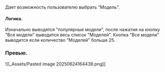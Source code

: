 Дает возможность пользователю выбрать "Модель".

#### Логика.
Изначально выводятся "популярные модели", после нажатия на кнопку "Все модели" выводится весь список "Моделей".
Кнопка "Все модели" выводится если количество "Моделей" больше 25.
### Превью.
![[_Assets/Pasted image 20250624164439.png]]